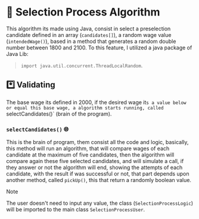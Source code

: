 # 🧠 Selection Process Algorithm 

This algorithm its made using Java, consist in select a preselection candidate defined in an array (`candidates[]`), a random wage value (`intendedWage()`), based in a method that generates a random double number between 1800 and 2100. To this feature, I utilized a java package of Java Lib:
> `import java.util.concurrent.ThreadLocalRandom`.

## *️⃣ Validating

The base wage its defined in 2000, if the desired wage it`s a value below or equal this base wage, a algorithm starts running, called `selectCandidates()` (brain of the program).

### `selectCandidates()` 🌐

This is the brain of program, them consist all the code and logic, basically, this method will run an algorithm, that will compare wages of each candidate at the maximum of five candidates, then the algorithm will compare again these five selected candidates, and will simulate a call, if they answer or not the algorithm will end, showing the attempts of each candidate, with the result if was successful or not, that part depends upon another method, called `pickUp()`, this that return a randomly boolean value.

> [!NOTE]
> The user doesn't need to input any value, the class (`SelectionProcessLogic`) will be imported to the main class `SelectionProcessUser`.

